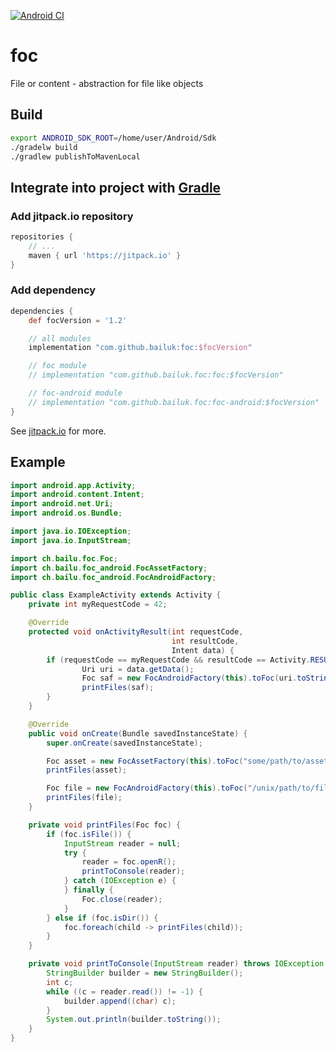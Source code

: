 [![Android CI](https://github.com/bailuk/foc/actions/workflows/android.yml/badge.svg)](https://github.com/bailuk/foc/actions/workflows/android.yml)

# foc
File or content - abstraction for file like objects


## Build
```bash
export ANDROID_SDK_ROOT=/home/user/Android/Sdk
./gradelw build
./gradlew publishToMavenLocal
```

## Integrate into project with [Gradle](https://gradle.org)
### Add jitpack.io repository
```gradle
repositories {
    // ...
    maven { url 'https://jitpack.io' }
}
```

### Add dependency
```gradle
dependencies {
    def focVersion = '1.2'

    // all modules
    implementation "com.github.bailuk:foc:$focVersion"

    // foc module
    // implementation "com.github.bailuk.foc:foc:$focVersion"

    // foc-android module
    // implementation "com.github.bailuk.foc:foc-android:$focVersion"
}
```

See [jitpack.io](http://jitpack.io) for more.

## Example
```java
import android.app.Activity;
import android.content.Intent;
import android.net.Uri;
import android.os.Bundle;

import java.io.IOException;
import java.io.InputStream;

import ch.bailu.foc.Foc;
import ch.bailu.foc_android.FocAssetFactory;
import ch.bailu.foc_android.FocAndroidFactory;

public class ExampleActivity extends Activity {
    private int myRequestCode = 42;

    @Override
    protected void onActivityResult(int requestCode,
                                    int resultCode,
                                    Intent data) {
        if (requestCode == myRequestCode && resultCode == Activity.RESULT_OK) {
                Uri uri = data.getData();
                Foc saf = new FocAndroidFactory(this).toFoc(uri.toString());
                printFiles(saf);
        }
    }

    @Override
    public void onCreate(Bundle savedInstanceState) {
        super.onCreate(savedInstanceState);

        Foc asset = new FocAssetFactory(this).toFoc("some/path/to/asset/file_or_directory");
        printFiles(asset);

        Foc file = new FocAndroidFactory(this).toFoc("/unix/path/to/file_or_directory");
        printFiles(file);
    }

    private void printFiles(Foc foc) {
        if (foc.isFile()) {
            InputStream reader = null;
            try {
                reader = foc.openR();
                printToConsole(reader);
            } catch (IOException e) {
            } finally {
                Foc.close(reader);
            }
        } else if (foc.isDir()) {
            foc.foreach(child -> printFiles(child));
        }
    }

    private void printToConsole(InputStream reader) throws IOException {
        StringBuilder builder = new StringBuilder();
        int c;
        while ((c = reader.read()) != -1) {
            builder.append((char) c);
        }
        System.out.println(builder.toString());
    }
}
```